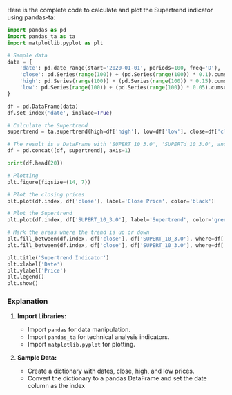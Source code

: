 Here is the complete code to calculate and plot the Supertrend indicator using pandas-ta:

```python
import pandas as pd
import pandas_ta as ta
import matplotlib.pyplot as plt

# Sample data
data = {
    'date': pd.date_range(start='2020-01-01', periods=100, freq='D'),
    'close': pd.Series(range(100)) + (pd.Series(range(100)) * 0.1).cumsum(),
    'high': pd.Series(range(100)) + (pd.Series(range(100)) * 0.15).cumsum(),
    'low': pd.Series(range(100)) + (pd.Series(range(100)) * 0.05).cumsum()
}

df = pd.DataFrame(data)
df.set_index('date', inplace=True)

# Calculate the Supertrend
supertrend = ta.supertrend(high=df['high'], low=df['low'], close=df['close'], length=10, multiplier=3.0)

# The result is a DataFrame with 'SUPERT_10_3.0', 'SUPERTd_10_3.0', and 'SUPERTl_10_3.0' columns
df = pd.concat([df, supertrend], axis=1)

print(df.head(20))

# Plotting
plt.figure(figsize=(14, 7))

# Plot the closing prices
plt.plot(df.index, df['close'], label='Close Price', color='black')

# Plot the Supertrend
plt.plot(df.index, df['SUPERT_10_3.0'], label='Supertrend', color='green')

# Mark the areas where the trend is up or down
plt.fill_between(df.index, df['close'], df['SUPERT_10_3.0'], where=df['SUPERTd_10_3.0'] == 1, color='lightgreen', alpha=0.5)
plt.fill_between(df.index, df['close'], df['SUPERT_10_3.0'], where=df['SUPERTd_10_3.0'] == -1, color='lightcoral', alpha=0.5)

plt.title('Supertrend Indicator')
plt.xlabel('Date')
plt.ylabel('Price')
plt.legend()
plt.show()
```

### Explanation

1. **Import Libraries:**
   - Import `pandas` for data manipulation.
   - Import `pandas_ta` for technical analysis indicators.
   - Import `matplotlib.pyplot` for plotting.

2. **Sample Data:**
   - Create a dictionary with dates, close, high, and low prices.
   - Convert the dictionary to a pandas DataFrame and set the date column as the index

